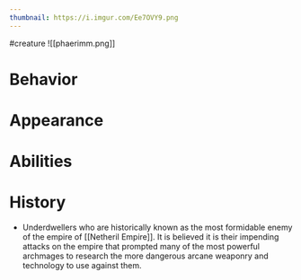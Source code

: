 ```yaml
---
thumbnail: https://i.imgur.com/Ee7OVY9.png
---
```

#creature
![[phaerimm.png]]

# Behavior
# Appearance
# Abilities
# History
- Underdwellers who are historically known as the most formidable enemy of the empire of [[Netheril Empire]]. It is believed it is their impending attacks on the empire that prompted many of the most powerful archmages to research the more dangerous arcane weaponry and technology to use against them.
